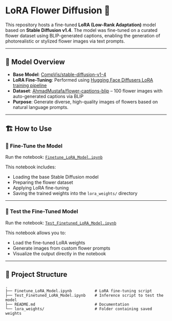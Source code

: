 # LoRA Flower Diffusion 🌸

This repository hosts a fine-tuned **LoRA (Low-Rank Adaptation)** model based on **Stable Diffusion v1.4**. The model was fine-tuned on a curated flower dataset using BLIP-generated captions, enabling the generation of photorealistic or stylized flower images via text prompts.

---

## 🧠 Model Overview

- **Base Model**: [CompVis/stable-diffusion-v1-4](https://huggingface.co/CompVis/stable-diffusion-v1-4)
- **LoRA Fine-Tuning**: Performed using [Hugging Face Diffusers LoRA training pipeline](https://huggingface.co/docs/diffusers/training/lora)
- **Dataset**: [AhmadMustafa/flower-captions-blip](https://huggingface.co/datasets/AhmadMustafa/flower-captions-blip) – 100 flower images with auto-generated captions via BLIP
- **Purpose**: Generate diverse, high-quality images of flowers based on natural language prompts.

---

## 🏗️ How to Use

### 🚀 Fine-Tune the Model

Run the notebook: [`Finetune_LoRA_Model.ipynb`](./Finetune_LoRA_Model.ipynb)

This notebook includes:
- Loading the base Stable Diffusion model
- Preparing the flower dataset
- Applying LoRA fine-tuning
- Saving the trained weights into the `lora_weights/` directory

---

### 🧪 Test the Fine-Tuned Model

Run the notebook: [`Test_Finetuned_LoRA_Model.ipynb`](./Test_Finetuned_LoRA_Model.ipynb)

This notebook allows you to:
- Load the fine-tuned LoRA weights
- Generate images from custom flower prompts
- Visualize the output directly in the notebook

---

## 📂 Project Structure

```plaintext
.
├── Finetune_LoRA_Model.ipynb          # LoRA fine-tuning script
├── Test_Finetuned_LoRA_Model.ipynb    # Inference script to test the model
├── README.md                          # Documentation
└── lora_weights/                      # Folder containing saved weights
